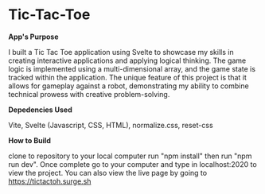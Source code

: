 # Tic-Tac-Toe


**App's Purpose**

I built a Tic Tac Toe application using Svelte to showcase my skills in creating interactive applications and applying logical thinking. The game logic is implemented using a multi-dimensional array, and the game state is tracked within the application. The unique feature of this project is that it allows for gameplay against a robot, demonstrating my ability to combine technical prowess with creative problem-solving.

**Depedencies Used**

Vite, Svelte (Javascript, CSS, HTML), normalize.css, reset-css 

**How to Build**

clone to repository to your local computer run "npm install" then run "npm run dev". Once complete go to your computer and type in localhost:2020 to view the project. You can also view the live page by going to https://tictactoh.surge.sh
